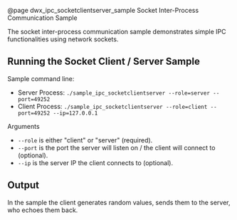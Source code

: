 @page dwx_ipc_socketclientserver_sample Socket Inter-Process Communication Sample

The socket inter-process communication sample demonstrates
simple IPC functionalities using network sockets.

## Running the Socket Client / Server Sample

Sample command line:

- Server Process: `./sample_ipc_socketclientserver --role=server --port=49252`
- Client Process: `./sample_ipc_socketclientserver --role=client --port=49252 --ip=127.0.0.1`

Arguments
- `--role` is either "client" or "server" (required).
- `--port` is the port the server will listen on / the client will connect to (optional).
- `--ip` is the server IP the client connects to (optional).

## Output

In the sample the client generates random values, sends them to the server, who echoes them back.

